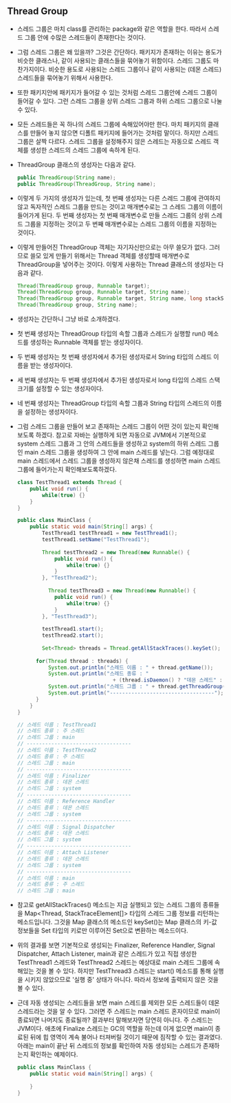 ## Thread Group

- 스레드 그룹은 마치 class를 관리하는 package와 같은 역할을 한다.
  따라서 스레드 그룹 안에 수많은 스레드들이 존재한다는 것이다.
- 그럼 스레드 그룹은 왜 있을까?
  그것은 간단하다.
  패키지가 존재하는 이유는 용도가 비슷한 클래스나, 같이 사용되는 클래스들을 묶어놓기 위함이다.
  스레드 그룹도 마찬가지이다.
  비슷한 용도로 사용되는 스레드 그룹이나 같이 사용되는 (데몬 스레드) 스레드들을 묶어놓기 위해서 사용한다.
- 또한 패키지안에 패키지가 들어갈 수 있는 것처럼 스레드 그룹안에 스레드 그룹이 들어갈 수 있다.
  그런 스레드 그룹을 상위 스레드 그룹과 하위 스레드 그룹으로 나눌 수 있다.
- 모든 스레드들은 꼭 하나의 스레드 그룹에 속해있어야만 한다.
  마치 패키지의 클래스를 만들어 놓지 않으면 디폴트 패키지에 들어가는 것처럼 말이다.
  하지만 스레드 그룹은 살짝 다르다.
  스레드 그룹을 설정해주지 않은 스레드는 자동으로
  스레드 객체를 생성한 스레드의 스레드 그룹에 속하게 된다.



- ThreadGroup 클래스의 생성자는 다음과 같다.

  ```java
  public ThreadGroup(String name);
  public ThreadGroup(ThreadGroup, String name);
  ```

- 이렇게 두 가지의 생성자가 있는데,
  첫 번째 생성자는 다른 스레드 그룹에 관여하지 않고 독자적인 스레드 그룹을 만드는 것이고
  매개변수로는 그 스레드 그룹의 이름이 들어가게 된다.
  두 번째 생성자는 첫 번째 매개변수로 만들 스레드 그룹의 상위 스레드 그룹을 지정하는 것이고
  두 번째 매개변수로는 스레드 그룹의 이름을 지정하는 것이다.

- 이렇게 만들어진 ThreadGroup 객체는 자기자신만으로는 아무 쓸모가 없다.
  그러므로 쓸모 있게 만들기 위해서는 Thread 객체를 생성할때 매개변수로 ThreadGroup을 넣어주는 것이다.
  이렇게 사용하는 Thread 클래스의 생성자는 다음과 같다.

  ```java
  Thread(ThreadGroup group, Runnable target);
  Thread(ThreadGroup group, Runnable target, String name);
  Thread(ThreadGroup group, Runnable target, String name, long stackSize);
  Thread(ThreadGroup group, String name);
  ```

- 생성자는 간단하니 그냥 바로 소개하겠다.
- 첫 번째 생성자는 ThreadGroup 타입의 속할 그룹과
  스레드가 실행할 run() 메소드를 생성하는 Runnable 객체를 받는 생성자이다.
- 두 번째 생성자는 첫 번째 생성자에서 추가된 생성자로서
  String 타입의 스레드 이름을 받는 생성자이다.
- 세 번째 생성자는 두 번째 생성자에서 추가된 생성자로서
  long 타입의 스레드 스택 크기를 설정할 수 있는 생성자이다.
- 네 번째 생성자는 ThreadGroup 타입의 속할 그룹과
  String 타입의 스레드의 이름을 설정하는 생성자이다.



- 그럼 스레드 그룹을 만들어 보고 존재하는 스레드 그룹이 어떤 것이 있는지 확인해보도록 하겠다.
  참고로 자바는 실행하게 되면 자동으로 JVM에서 기본적으로  system 스레드 그룹과
  그 안의 스레드들을 생성하고 system의 하위 스레드 그룹인 main 스레드 그룹을 생성하여
  그 안에 main 스레드를 넣는다.
  그럼 예정대로 main 스레드에서 스레드 그룹을 생성하지 않은채 스레드를 생성하면
  main 스레드 그룹에 들어가는지 확인해보도록하겠다.

  ```java
  class TestThread1 extends Thread {
      public void run() {
          while(true) {}
      }
  }
  
  public class MainClass {
      public static void main(String[] args) {
          TestThread1 testThread1 = new TestThread1();
          testThread1.setName("TestThread1");
          
          Thread testThread2 = new Thread(new Runnable() {
              public void run() {
                  while(true) {}
              }
          }, "TestThread2");
          
         	Thread testThread3 = new Thread(new Runnable() {
              public void run() {
                  while(true) {}
              }
          }, "TestThread3");
          
          testThread1.start();
          testThread2.start();
          
          Set<Thread> threads = Thread.getAllStackTraces().keySet();
  		
  		for(Thread thread : threads) {
  			System.out.println("스레드 이름 : " + thread.getName());
  			System.out.println("스레드 종류 : "
                                 + (thread.isDaemon() ? "데몬 스레드" : "주 스레드"));
  			System.out.println("스레드 그룹 : " + thread.getThreadGroup().getName());
  			System.out.println("----------------------------------");
  		}
      }
  }
  
  // 스레드 이름 : TestThread1
  // 스레드 종류 : 주 스레드
  // 스레드 그룹 : main
  // ----------------------------------
  // 스레드 이름 : TestThread2
  // 스레드 종류 : 주 스레드
  // 스레드 그룹 : main
  // ----------------------------------
  // 스레드 이름 : Finalizer
  // 스레드 종류 : 데몬 스레드
  // 스레드 그룹 : system
  // ----------------------------------
  // 스레드 이름 : Reference Handler
  // 스레드 종류 : 데몬 스레드
  // 스레드 그룹 : system
  // ----------------------------------
  // 스레드 이름 : Signal Dispatcher
  // 스레드 종류 : 데몬 스레드
  // 스레드 그룹 : system
  // ----------------------------------
  // 스레드 이름 : Attach Listener
  // 스레드 종류 : 데몬 스레드
  // 스레드 그룹 : system
  // ----------------------------------
  // 스레드 이름 : main
  // 스레드 종류 : 주 스레드
  // 스레드 그룹 : main
  ```

- 참고로 getAllStackTraces() 메소드는 지금 실행되고 있는 스레드 그룹의 종류들을
  Map<Thread, StackTraceElement[]> 타입의 스레드 그룹 정보를 리턴하는 메소드입니다.
  그것을 Map 클래스의 메소드인 keySet()는 Map 클래스의 키-값 정보들을
  Set 타입의 키로만 이루어진 Set으로 변환하는 메소드이다.

- 위의 결과를 보면 기본적으로 생성되는 Finalizer, Reference Handler, Signal Dispatcher,
  Attach Listener, main과 같은 스레드가 있고
  직접 생성한 TestThread1 스레드와 TestThread2 스레드는
  예상대로 main 스레드 그룹에 속해있는 것을 볼 수 있다.
  하지만 TestThread3 스레드는 start() 메소드를 통해 실행을 시키지 않았으므로
  '실행 중' 상태가 아니다.
  따라서 정보에 출력되지 않은 것을 볼 수 있다.

- 근데 자동 생성되는 스레드들을 보면 main 스레드를 제외한 모든 스레드들이
  데몬 스레드라는 것을 알 수 있다.
  그러면 주 스레드는 main 스레드 혼자이므로 main이 종료되면
  나머지도 종료될까?
  결과부터 말해보자면 당연히 아니다.
  주 스레드는 JVM이다.
  애초에 Finalize 스레드는 GC의 역할을 하는데
  이게 없으면 main이 종료된 뒤에 힙 영역이 계속 불어나 터져버릴 것이기 때문에
  짐작할 수 있는 결과였다.
  아래는 main이 끝난 뒤 스레드의 정보를 확인하여 자동 생성되는 스레드가 존재하는지 확인하는 예제이다.

  ```java
  public class MainClass {
      public static void main(String[] args) {
          
      }
  }
  ```

  